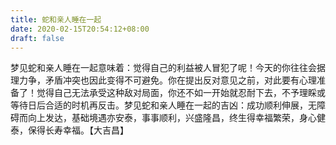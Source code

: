 ```yaml
---
title: 蛇和亲人睡在一起
date: 2020-02-15T20:54:12+08:00
draft: false
---
```


梦见蛇和亲人睡在一起意味着：觉得自己的利益被人冒犯了呢！今天的你往往会据理力争，矛盾冲突也因此变得不可避免。你在提出反对意见之前，对此要有心理准备了！觉得自己无法承受这种敌对局面，你还不如一开始就忍耐下去，不予理睬或等待日后合适的时机再反击。梦见蛇和亲人睡在一起的吉凶：成功顺利伸展，无障碍而向上发达，基础境遇亦安泰，事事顺利，兴盛隆昌，终生得幸福繁荣，身心健泰，保得长寿幸福。【大吉昌】